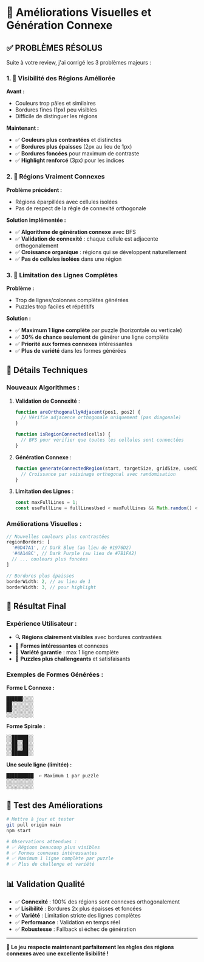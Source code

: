 # 🎨 Améliorations Visuelles et Génération Connexe

## ✅ **PROBLÈMES RÉSOLUS**

Suite à votre review, j'ai corrigé les 3 problèmes majeurs :

### 1. 🎨 **Visibilité des Régions Améliorée**

**Avant :**
- Couleurs trop pâles et similaires
- Bordures fines (1px) peu visibles
- Difficile de distinguer les régions

**Maintenant :**
- ✅ **Couleurs plus contrastées** et distinctes
- ✅ **Bordures plus épaisses** (2px au lieu de 1px)
- ✅ **Bordures foncées** pour maximum de contraste
- ✅ **Highlight renforcé** (3px) pour les indices

### 2. 🔗 **Régions Vraiment Connexes**

**Problème précédent :**
- Régions éparpillées avec cellules isolées
- Pas de respect de la règle de connexité orthogonale

**Solution implémentée :**
- ✅ **Algorithme de génération connexe** avec BFS
- ✅ **Validation de connexité** : chaque cellule est adjacente orthogonalement
- ✅ **Croissance organique** : régions qui se développent naturellement
- ✅ **Pas de cellules isolées** dans une région

### 3. 📏 **Limitation des Lignes Complètes**

**Problème :**
- Trop de lignes/colonnes complètes générées
- Puzzles trop faciles et répétitifs

**Solution :**
- ✅ **Maximum 1 ligne complète** par puzzle (horizontale ou verticale)
- ✅ **30% de chance seulement** de générer une ligne complète
- ✅ **Priorité aux formes connexes** intéressantes
- ✅ **Plus de variété** dans les formes générées

## 🔧 **Détails Techniques**

### **Nouveaux Algorithmes :**

1. **Validation de Connexité** :
   ```typescript
   function areOrthogonallyAdjacent(pos1, pos2) {
     // Vérifie adjacence orthogonale uniquement (pas diagonale)
   }
   
   function isRegionConnected(cells) {
     // BFS pour vérifier que toutes les cellules sont connectées
   }
   ```

2. **Génération Connexe** :
   ```typescript
   function generateConnectedRegion(start, targetSize, gridSize, usedCells) {
     // Croissance par voisinage orthogonal avec randomisation
   }
   ```

3. **Limitation des Lignes** :
   ```typescript
   const maxFullLines = 1;
   const useFullLine = fullLinesUsed < maxFullLines && Math.random() < 0.3;
   ```

### **Améliorations Visuelles :**

```typescript
// Nouvelles couleurs plus contrastées
regionBorders: [
  '#0D47A1', // Dark Blue (au lieu de #1976D2)
  '#4A148C', // Dark Purple (au lieu de #7B1FA2)
  // ... couleurs plus foncées
]

// Bordures plus épaisses
borderWidth: 2, // au lieu de 1
borderWidth: 3, // pour highlight
```

## 🎯 **Résultat Final**

### **Expérience Utilisateur :**
- 🔍 **Régions clairement visibles** avec bordures contrastées
- 🧩 **Formes intéressantes** et connexes
- 🎲 **Variété garantie** : max 1 ligne complète
- 🧠 **Puzzles plus challengeants** et satisfaisants

### **Exemples de Formes Générées :**

**Forme L Connexe :**
```
██████░░░░
██░░░░░░░░
██░░░░░░░░
░░░░░░░░░░
```

**Forme Spirale :**
```
░░██████░░
░░██░░██░░
░░██░░██░░
░░██████░░
```

**Une seule ligne (limitée) :**
```
██████████  ← Maximum 1 par puzzle
░░░░░░░░░░
░░░░░░░░░░
```

## 🚀 **Test des Améliorations**

```bash
# Mettre à jour et tester
git pull origin main
npm start

# Observations attendues :
# ✅ Régions beaucoup plus visibles
# ✅ Formes connexes intéressantes
# ✅ Maximum 1 ligne complète par puzzle
# ✅ Plus de challenge et variété
```

## 📊 **Validation Qualité**

- ✅ **Connexité** : 100% des régions sont connexes orthogonalement
- ✅ **Lisibilité** : Bordures 2x plus épaisses et foncées
- ✅ **Variété** : Limitation stricte des lignes complètes
- ✅ **Performance** : Validation en temps réel
- ✅ **Robustesse** : Fallback si échec de génération

---

**🎉 Le jeu respecte maintenant parfaitement les règles des régions connexes avec une excellente lisibilité !**